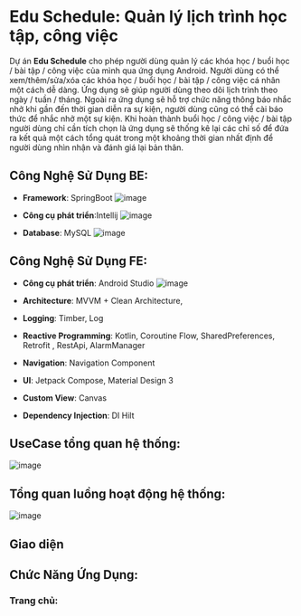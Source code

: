 # Edu Schedule: Quản lý lịch trình học tập, công việc

Dự án **Edu Schedule** cho phép người dùng quản lý các khóa học / buổi học / bài tập / công việc của mình qua ứng dụng Android. Người dùng có thể xem/thêm/sửa/xóa các khóa học / buổi học / bài tập / công việc cá nhân một cách dễ dàng. Ứng dụng sẽ giúp người dùng theo dõi lịch trình theo ngày / tuần / tháng. Ngoài ra ứng dụng sẽ hỗ trợ chức năng thông báo nhắc nhở khi gần đến thời gian diễn ra sự kiện, người dùng cũng có thể cài báo thức để nhắc nhở một sự kiện. Khi hoàn thành buổi học / công việc / bài tập người dùng chỉ cần tích chọn là ứng dụng sẽ thống kê lại các chỉ số để đứa ra kết quả một cách tổng quát trong một khoảng thời gian nhất định để người dùng nhìn nhận và đánh giá lại bản thân.
## Công Nghệ Sử Dụng BE:
- **Framework**: SpringBoot
![image](https://github.com/user-attachments/assets/351b024a-36b5-4a61-8978-2e491e06c6e0)
- **Công cụ phát triển**:Intellij
![image](https://github.com/user-attachments/assets/356d09bd-a602-4219-80bf-30143ff8666b)
 
- **Database**: MySQL
![image](https://github.com/user-attachments/assets/33269446-73e9-4ef7-bc64-1c7864cf6a9c)

## Công Nghệ Sử Dụng FE:
- **Công cụ phát triển**: Android Studio 
![image](https://github.com/user-attachments/assets/3226eee4-bc34-42c1-9475-21dcabf7c028)

- **Architecture**: MVVM + Clean Architecture, 
- **Logging**: Timber, Log
- **Reactive Programming**: Kotlin, Coroutine Flow, SharedPreferences, Retrofit , RestApi, AlarmManager
- **Navigation**: Navigation Component  
- **UI**: Jetpack Compose, Material Design 3
- **Custom View**: Canvas
- **Dependency Injection**: DI Hilt
## UseCase tổng quan hệ thống:
![image](https://github.com/user-attachments/assets/cd43c012-79fd-40a2-bfc7-6f6a73c028fd)

## Tổng quan luồng hoạt động hệ thống:
![image](https://github.com/user-attachments/assets/1840554f-3065-406d-8e16-b80a31861e78)

## Giao diện
## Chức Năng Ứng Dụng:
### Trang chủ: 
